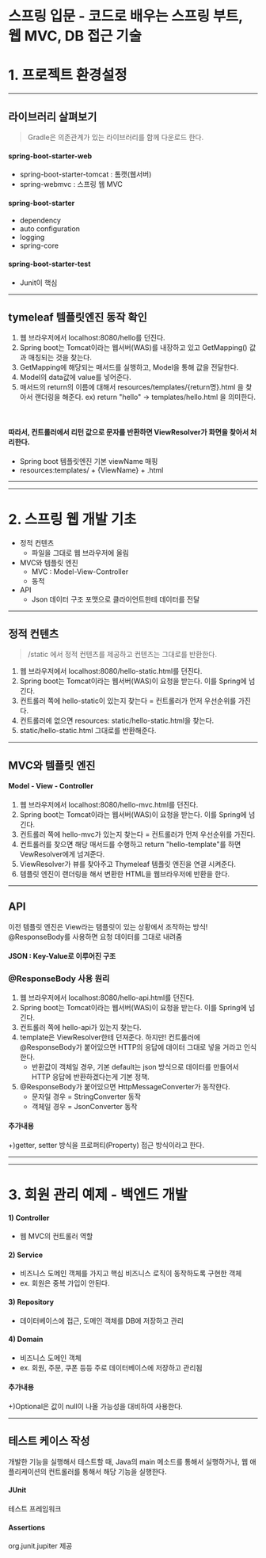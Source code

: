 # 스프링 입문 - 코드로 배우는 스프링 부트, 웹 MVC, DB 접근 기술

# 1. 프로젝트 환경설정

---
## 라이브러리 살펴보기
> Gradle은 의존관계가 있는 라이브러리를 함께 다운로드 한다.

#### spring-boot-starter-web
- spring-boot-starter-tomcat : 톰캣(웹서버)
- spring-webmvc : 스프링 웹 MVC

#### spring-boot-starter
- dependency
- auto configuration
- logging
- spring-core

#### spring-boot-starter-test
- Junit이 핵심
---
## tymeleaf 템플릿엔진 동작 확인
1. 웹 브라우저에서 localhost:8080/hello를 던진다.
2. Spring boot는 Tomcat이라는 웹서버(WAS)를 내장하고 있고 GetMapping() 값과 매칭되는 것을 찾는다. 
3. GetMapping에 해당되는 매서드를 실행하고, Model을 통해 값을 전달한다. 
4. Model의 data값에 value를 넣어준다. 
5. 매서드의 return의 이름에 대해서 resources/templates/{return명}.html 을 찾아서 랜더링을 해준다.
    ex) return "hello" -> templates/hello.html 을 의미한다. 

<br>

#### 따라서, 컨트롤러에서 리턴 값으로 문자를 반환하면 ViewResolver가 화면을 찾아서 처리한다. 
- Spring boot 템플릿엔진 기본 viewName 매핑
- resources:templates/ + {ViewName} + .html


---

---
# 2. 스프링 웹 개발 기초
- 정적 컨텐츠 
  - 파일을 그대로 웹 브라우저에 올림
- MVC와 템플릿 엔진
  - MVC : Model-View-Controller
  - 동적
- API
  - Json 데이터 구조 포맷으로 클라이언트한테 데이터를 전달

---
## 정적 컨텐츠
> /static 에서 정적 컨텐츠를 제공하고 컨텐츠는 그대로를 반환한다. 
1. 웹 브라우저에서 localhost:8080/hello-static.html를 던진다.
2. Spring boot는 Tomcat이라는 웹서버(WAS)이 요청을 받는다. 이를 Spring에 넘긴다. 
3. 컨트롤러 쪽에 hello-static이 있는지 찾는다 = 컨트롤러가 먼저 우선순위를 가진다. 
4. 컨트롤러에 없으면 resources: static/hello-static.html을 찾는다. 
5. static/hello-static.html 그대로를 반환해준다. 

---
## MVC와 템플릿 엔진
#### Model - View - Controller
1. 웹 브라우저에서 localhost:8080/hello-mvc.html를 던진다.
2. Spring boot는 Tomcat이라는 웹서버(WAS)이 요청을 받는다. 이를 Spring에 넘긴다.
3. 컨트롤러 쪽에 hello-mvc가 있는지 찾는다 = 컨트롤러가 먼저 우선순위를 가진다.
4. 컨트롤러를 찾으면 해당 매서드를 수행하고 return "hello-template"를 하면 VewResolver에게 넘겨준다. 
5. ViewResolver가 뷰를 찾아주고 Thymeleaf 템플릿 엔진을 연결 시켜준다. 
6. 템플릿 엔진이 랜더링을 해서 변환한 HTML을 웹브라우저에 반환을 한다.

---
## API
이전 템플릿 엔진은 View라는 탬플릿이 있는 상황에서 조작하는 방식!
@ResponseBody를 사용하면 요청 데이터를 그대로 내려줌

#### JSON : Key-Value로 이루어진 구조

### @ResponseBody 사용 원리
1. 웹 브라우저에서 localhost:8080/hello-api.html를 던진다.
2. Spring boot는 Tomcat이라는 웹서버(WAS)이 요청을 받는다. 이를 Spring에 넘긴다.
3. 컨트롤러 쪽에 hello-api가 있는지 찾는다.
4. template은 ViewResolver한테 던져준다. 하지만! 컨트롤러에 @ResponseBody가 붙어있으면 HTTP의 응답에 데이터 그대로 넣을 거라고 인식한다.
    - 반환값이 객체일 경우, 기본 default는 json 방식으로 데이터를 만들어서 HTTP 응답에 반환하겠다는게 기본 정책.
5. @ResponseBody가 붙어있으면 HttpMessageConverter가 동작한다. 
    - 문자일 경우 = StringConverter 동작
    - 객체일 경우 = JsonConverter 동작

#### 추가내용
+)getter, setter 방식을 프로퍼티(Property) 접근 방식이라고 한다. 

---

---
# 3. 회원 관리 예제 - 백엔드 개발
#### 1) Controller 
- 웹 MVC의 컨트롤러 역할
#### 2) Service
- 비즈니스 도메인 객체를 가지고 핵심 비즈니스 로직이 동작하도록 구현한 객체
- ex. 회원은 중복 가입이 안된다. 
#### 3) Repository
- 데이터베이스에 접근, 도메인 객체를 DB에 저장하고 관리
#### 4) Domain 
- 비즈니스 도메인 객체 
- ex. 회원, 주문, 쿠폰 등등 주로 데이터베이스에 저장하고 관리됨


#### 추가내용
+)Optional은 값이 null이 나올 가능성을 대비하여 사용한다. 

---
## 테스트 케이스 작성
개발한 기능을 실행해서 테스트할 때, Java의 main 메소드를 통해서 실행하거나, 
웹 애플리케이션의 컨트롤러를 통해서 해당 기능을 실행한다. 

#### JUnit
테스트 프레임워크


#### Assertions 
org.junit.jupiter 제공
